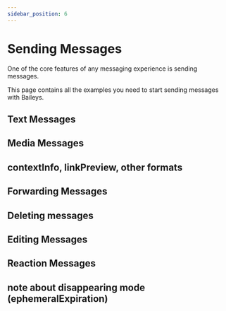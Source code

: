 ```yaml
---
sidebar_position: 6
---
```


# Sending Messages
One of the core features of any messaging experience is sending messages.

This page contains all the examples you need to start sending messages with Baileys.

## Text Messages

## Media Messages

## contextInfo, linkPreview, other formats


## Forwarding Messages

## Deleting messages

## Editing Messages

## Reaction Messages


## note about disappearing mode (ephemeralExpiration)
